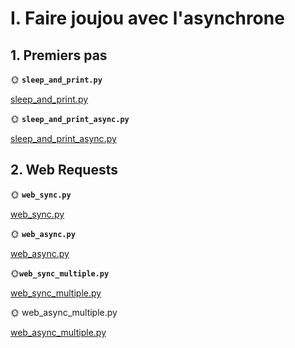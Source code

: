 
# I. Faire joujou avec l'asynchrone

## 1. Premiers pas

🌞 **`sleep_and_print.py`**

[sleep_and_print.py](python/sleep_and_print.py)

🌞 **`sleep_and_print_async.py`**

[sleep_and_print_async.py](python/sleep_and_print_async.py)

## 2. Web Requests

🌞 **`web_sync.py`**

[web_sync.py](python/web_sync.py)

🌞 **`web_async.py`**

[web_async.py](python/web_async.py)

🌞**`web_sync_multiple.py`**

[web_sync_multiple.py](python/web_sync_multiple.py)

🌞 web_async_multiple.py

[web_async_multiple.py](python/web_async_multiple.py)

